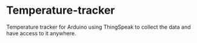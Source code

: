 # Temperature-tracker
Temperature tracker for Arduino using ThingSpeak to collect the data and have access to it anywhere.
